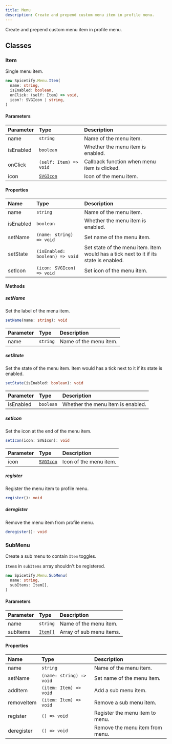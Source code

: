 ```yaml
---
title: Menu
description: Create and prepend custom menu item in profile menu.
---
```


Create and prepend custom menu item in profile menu.

## Classes

### Item

Single menu item.

```ts
new Spicetify.Menu.Item(
  name: string,
  isEnabled: boolean,
  onClick: (self: Item) => void,
  icon?: SVGIcon | string,
)
```

#### Parameters

| Parameter | Type | Description |
| :--- | :--- | :--- |
| name | `string` | Name of the menu item. |
| isEnabled | `boolean` | Whether the menu item is enabled. |
| onClick | `(self: Item) => void` | Callback function when menu item is clicked. |
| icon | [`SVGIcon`](/docs/development/api-wrapper/types/svgicon) | Icon of the menu item. |

#### Properties

| Name | Type | Description |
| :--- | :--- | :--- |
| name | `string` | Name of the menu item. |
| isEnabled | `boolean` | Whether the menu item is enabled. |
| setName | `(name: string) => void` | Set name of the menu item. |
| setState | `(isEnabled: boolean) => void` | Set state of the menu item. Item would has a tick next to it if its state is enabled.|
| setIcon | `(icon: SVGIcon) => void` | Set icon of the menu item. |

#### Methods

##### setName

Set the label of the menu item.

```ts
setName(name: string): void
```

| Parameter | Type | Description |
| :--- | :--- | :--- |
| name | `string` | Name of the menu item. |

##### setState

Set the state of the menu item. Item would has a tick next to it if its state is enabled.

```ts
setState(isEnabled: boolean): void
```

| Parameter | Type | Description |
| :--- | :--- | :--- |
| isEnabled | `boolean` | Whether the menu item is enabled. |

##### setIcon

Set the icon at the end of the menu item.

```ts
setIcon(icon: SVGIcon): void
```

| Parameter | Type | Description |
| :--- | :--- | :--- |
| icon | [`SVGIcon`](/docs/development/api-wrapper/types/svgicon) | Icon of the menu item. |

##### register

Register the menu item to profile menu.

```ts
register(): void
```

##### deregister

Remove the menu item from profile menu.

```ts
deregister(): void
```

### SubMenu

Create a sub menu to contain `Item` toggles.

`Item`s in `subItems` array shouldn't be registered.

```ts
new Spicetify.Menu.SubMenu(
  name: string,
  subItems: Item[],
)
```

#### Parameters

| Parameter | Type | Description |
| :--- | :--- | :--- |
| name | `string` | Name of the menu item. |
| subItems | [`Item[]`](/docs/development/api-wrapper/classes/menu#item) | Array of sub menu items. |

#### Properties

| Name | Type | Description |
| :--- | :--- | :--- |
| name | `string` | Name of the menu item. |
| setName | `(name: string) => void` | Set name of the menu item. |
| addItem | `(item: Item) => void` | Add a sub menu item. |
| removeItem | `(item: Item) => void` | Remove a sub menu item. |
| register | `() => void` | Register the menu item to menu. |
| deregister | `() => void` | Remove the menu item from menu. |